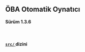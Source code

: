 <h2> ÖBA Otomatik Oynatıcı </h2>
<b> Sürüm 1.3.6 </b>
<br><br><br>
<h4>
<a href="/src/">
<code>src/</code>
</a> 
 dizini</h4>
